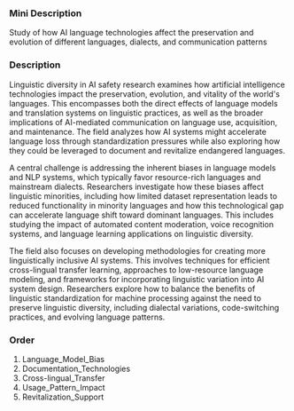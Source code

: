 ### Mini Description

Study of how AI language technologies affect the preservation and evolution of different languages, dialects, and communication patterns

### Description

Linguistic diversity in AI safety research examines how artificial intelligence technologies impact the preservation, evolution, and vitality of the world's languages. This encompasses both the direct effects of language models and translation systems on linguistic practices, as well as the broader implications of AI-mediated communication on language use, acquisition, and maintenance. The field analyzes how AI systems might accelerate language loss through standardization pressures while also exploring how they could be leveraged to document and revitalize endangered languages.

A central challenge is addressing the inherent biases in language models and NLP systems, which typically favor resource-rich languages and mainstream dialects. Researchers investigate how these biases affect linguistic minorities, including how limited dataset representation leads to reduced functionality in minority languages and how this technological gap can accelerate language shift toward dominant languages. This includes studying the impact of automated content moderation, voice recognition systems, and language learning applications on linguistic diversity.

The field also focuses on developing methodologies for creating more linguistically inclusive AI systems. This involves techniques for efficient cross-lingual transfer learning, approaches to low-resource language modeling, and frameworks for incorporating linguistic variation into AI system design. Researchers explore how to balance the benefits of linguistic standardization for machine processing against the need to preserve linguistic diversity, including dialectal variations, code-switching practices, and evolving language patterns.

### Order

1. Language_Model_Bias
2. Documentation_Technologies
3. Cross-lingual_Transfer
4. Usage_Pattern_Impact
5. Revitalization_Support
